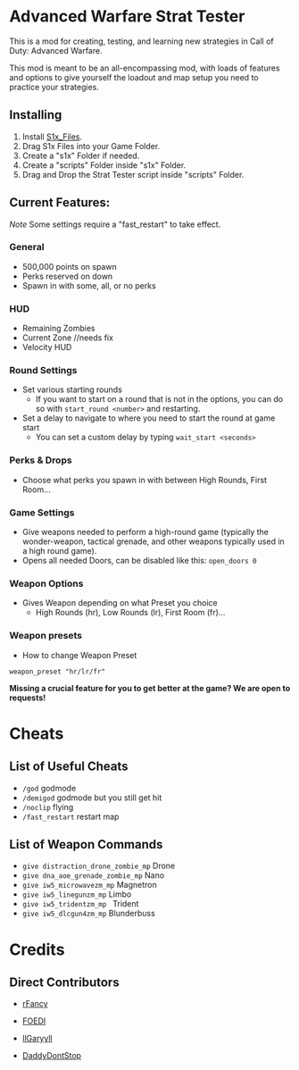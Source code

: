 # Advanced Warfare Strat Tester 

This is a mod for creating, testing, and learning new strategies in Call of Duty: Advanced Warfare. 

This mod is meant to be an all-encompassing mod, with loads of features and options to give yourself the loadout and map setup you need to practice your strategies.

## Installing

1. Install [S1x_Files](https://mega.nz/folder/oLAViLiZ#3xUbLir3T9AdB51FqdhPlQ).
1. Drag S1x Files into your Game Folder.
1. Create a "s1x" Folder if needed.
1. Create a "scripts" Folder inside "s1x" Folder.
1. Drag and Drop the Strat Tester script inside "scripts" Folder.

## Current Features:

*Note* Some settings require a "fast_restart" to take effect.

### General
- 500,000 points on spawn
- Perks reserved on down
- Spawn in with some, all, or no perks

### HUD
- Remaining Zombies
- Current Zone //needs fix
- Velocity HUD

### Round Settings
- Set various starting rounds
    - If you want to start on a round that is not in the options, you can do so with `start_round <number>` and restarting.
- Set a delay to navigate to where you need to start the round at game start
    - You can set a custom delay by typing `wait_start <seconds>`

### Perks & Drops
- Choose what perks you spawn in with between High Rounds, First Room...

### Game Settings
- Give weapons needed to perform a high-round game (typically the wonder-weapon, tactical grenade, and other weapons typically used in a high round game).
- Opens all needed Doors, can be disabled like this: `open_doors 0`

### Weapon Options
- Gives Weapon depending on what Preset you choice
    - High Rounds (hr), Low Rounds (lr), First Room (fr)...

### Weapon presets

- How to change Weapon Preset

```weapon_preset "hr/lr/fr"```

**Missing a crucial feature for you to get better at the game? We are open to requests!**

# Cheats

## List of Useful Cheats

- `/god` godmode
- `/demigod` godmode but you still get hit
- `/noclip` flying
- `/fast_restart` restart map

## List of Weapon Commands 

- `give distraction_drone_zombie_mp` Drone 
- `give dna_aoe_grenade_zombie_mp` Nano
- `give iw5_microwavezm_mp` Magnetron
- `give iw5_linegunzm_mp` Limbo
- `give iw5_tridentzm_mp ` Trident
- `give iw5_dlcgun4zm_mp` Blunderbuss

# Credits

## Direct Contributors

- [rFancy](https://github.com/IITreborII)

- [FOEDI](https://github.com/FOEDI)

- [llGaryyll](https://www.twitch.tv/ligaryyil)

- [DaddyDontStop](#)

